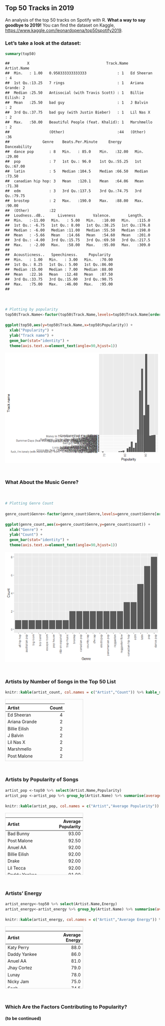 
<head>
  <meta http-equiv="Content-Type" content="text/html; charset=utf-8" />
  <meta http-equiv="Content-Style-Type" content="text/css" />
  <meta name="generator" content="pandoc" />
  <title>index1.utf8</title>
  <style type="text/css">
      code{white-space: pre-wrap;}
      span.smallcaps{font-variant: small-caps;}
      span.underline{text-decoration: underline;}
      div.column{display: inline-block; vertical-align: top; width: 50%;}
  </style>
  <style type="text/css">
a.sourceLine { display: inline-block; line-height: 1.25; }
a.sourceLine { pointer-events: none; color: inherit; text-decoration: inherit; }
a.sourceLine:empty { height: 1.2em; }
.sourceCode { overflow: visible; }
code.sourceCode { white-space: pre; position: relative; }
div.sourceCode { margin: 1em 0; }
pre.sourceCode { margin: 0; }
@media screen {
div.sourceCode { overflow: auto; }
}
@media print {
code.sourceCode { white-space: pre-wrap; }
a.sourceLine { text-indent: -1em; padding-left: 1em; }
}
pre.numberSource a.sourceLine
  { position: relative; left: -4em; }
pre.numberSource a.sourceLine::before
  { content: attr(title);
    position: relative; left: -1em; text-align: right; vertical-align: baseline;
    border: none; pointer-events: all; display: inline-block;
    -webkit-touch-callout: none; -webkit-user-select: none;
    -khtml-user-select: none; -moz-user-select: none;
    -ms-user-select: none; user-select: none;
    padding: 0 4px; width: 4em;
    color: #aaaaaa;
  }
pre.numberSource { margin-left: 3em; border-left: 1px solid #aaaaaa;  padding-left: 4px; }
div.sourceCode
  {  }
@media screen {
a.sourceLine::before { text-decoration: underline; }
}
code span.al { color: #ff0000; font-weight: bold; } /* Alert */
code span.an { color: #60a0b0; font-weight: bold; font-style: italic; } /* Annotation */
code span.at { color: #7d9029; } /* Attribute */
code span.bn { color: #40a070; } /* BaseN */
code span.bu { } /* BuiltIn */
code span.cf { color: #007020; font-weight: bold; } /* ControlFlow */
code span.ch { color: #4070a0; } /* Char */
code span.cn { color: #880000; } /* Constant */
code span.co { color: #60a0b0; font-style: italic; } /* Comment */
code span.cv { color: #60a0b0; font-weight: bold; font-style: italic; } /* CommentVar */
code span.do { color: #ba2121; font-style: italic; } /* Documentation */
code span.dt { color: #902000; } /* DataType */
code span.dv { color: #40a070; } /* DecVal */
code span.er { color: #ff0000; font-weight: bold; } /* Error */
code span.ex { } /* Extension */
code span.fl { color: #40a070; } /* Float */
code span.fu { color: #06287e; } /* Function */
code span.im { } /* Import */
code span.in { color: #60a0b0; font-weight: bold; font-style: italic; } /* Information */
code span.kw { color: #007020; font-weight: bold; } /* Keyword */
code span.op { color: #666666; } /* Operator */
code span.ot { color: #007020; } /* Other */
code span.pp { color: #bc7a00; } /* Preprocessor */
code span.sc { color: #4070a0; } /* SpecialChar */
code span.ss { color: #bb6688; } /* SpecialString */
code span.st { color: #4070a0; } /* String */
code span.va { color: #19177c; } /* Variable */
code span.vs { color: #4070a0; } /* VerbatimString */
code span.wa { color: #60a0b0; font-weight: bold; font-style: italic; } /* Warning */
  </style>
</head>
<body>
<h2 id="top-50-tracks-in-2019">Top 50 Tracks in 2019</h2>
<p>An analysis of the top 50 tracks on Spotify with R. <strong>What a way to say goodbye to 2019!</strong> You can find the dataset on Kaggle, <a href="https://www.kaggle.com/leonardopena/top50spotify2019" class="uri">https://www.kaggle.com/leonardopena/top50spotify2019</a>.</p>
<h3 id="lets-take-a-look-at-the-dataset">Let’s take a look at the dataset:</h3>
<div class="sourceCode" id="cb1"><pre class="sourceCode r"><code class="sourceCode r"><a class="sourceLine" id="cb1-1" title="1"><span class="kw">summary</span>(top50)</a></code></pre></div>
<pre><code>##        X                                   Track.Name        Artist.Name
##  Min.   : 1.00   0.958333333333333              : 1   Ed Sheeran   : 4  
##  1st Qu.:13.25   7 rings                        : 1   Ariana Grande: 2  
##  Median :25.50   Antisocial (with Travis Scott) : 1   Billie Eilish: 2  
##  Mean   :25.50   bad guy                        : 1   J Balvin     : 2  
##  3rd Qu.:37.75   bad guy (with Justin Bieber)   : 1   Lil Nas X    : 2  
##  Max.   :50.00   Beautiful People (feat. Khalid): 1   Marshmello   : 2  
##                  (Other)                        :44   (Other)      :36  
##               Genre    Beats.Per.Minute     Energy       Danceability  
##  dance pop       : 8   Min.   : 85.0    Min.   :32.00   Min.   :29.00  
##  pop             : 7   1st Qu.: 96.0    1st Qu.:55.25   1st Qu.:67.00  
##  latin           : 5   Median :104.5    Median :66.50   Median :73.50  
##  canadian hip hop: 3   Mean   :120.1    Mean   :64.06   Mean   :71.38  
##  edm             : 3   3rd Qu.:137.5    3rd Qu.:74.75   3rd Qu.:79.75  
##  brostep         : 2   Max.   :190.0    Max.   :88.00   Max.   :90.00  
##  (Other)         :22                                                   
##  Loudness..dB..      Liveness        Valence.        Length.     
##  Min.   :-11.00   Min.   : 5.00   Min.   :10.00   Min.   :115.0  
##  1st Qu.: -6.75   1st Qu.: 8.00   1st Qu.:38.25   1st Qu.:176.8  
##  Median : -6.00   Median :11.00   Median :55.50   Median :198.0  
##  Mean   : -5.66   Mean   :14.66   Mean   :54.60   Mean   :201.0  
##  3rd Qu.: -4.00   3rd Qu.:15.75   3rd Qu.:69.50   3rd Qu.:217.5  
##  Max.   : -2.00   Max.   :58.00   Max.   :95.00   Max.   :309.0  
##                                                                  
##  Acousticness..   Speechiness.     Popularity   
##  Min.   : 1.00   Min.   : 3.00   Min.   :70.00  
##  1st Qu.: 8.25   1st Qu.: 5.00   1st Qu.:86.00  
##  Median :15.00   Median : 7.00   Median :88.00  
##  Mean   :22.16   Mean   :12.48   Mean   :87.50  
##  3rd Qu.:33.75   3rd Qu.:15.00   3rd Qu.:90.75  
##  Max.   :75.00   Max.   :46.00   Max.   :95.00  
## </code></pre>
<div style="margin-bottom:50px;">

</div>
<div class="sourceCode" id="cb3"><pre class="sourceCode r"><code class="sourceCode r"><a class="sourceLine" id="cb3-1" title="1"><span class="co"># Plotting by popularity</span></a>
<a class="sourceLine" id="cb3-2" title="2">top50<span class="op">$</span>Track.Name&lt;-<span class="kw">factor</span>(top50<span class="op">$</span>Track.Name,<span class="dt">levels=</span>top50<span class="op">$</span>Track.Name[<span class="kw">order</span>(top50<span class="op">$</span>Popularity)])</a>
<a class="sourceLine" id="cb3-3" title="3"></a>
<a class="sourceLine" id="cb3-4" title="4"><span class="kw">ggplot</span>(top50,<span class="kw">aes</span>(<span class="dt">y=</span>top50<span class="op">$</span>Track.Name,<span class="dt">x=</span>top50<span class="op">$</span>Popularity)) <span class="op">+</span><span class="st"> </span></a>
<a class="sourceLine" id="cb3-5" title="5"><span class="st">  </span><span class="kw">xlab</span>(<span class="st">&quot;Popularity&quot;</span>) <span class="op">+</span><span class="st"> </span></a>
<a class="sourceLine" id="cb3-6" title="6"><span class="st">  </span><span class="kw">ylab</span>(<span class="st">&quot;Track name&quot;</span>) <span class="op">+</span><span class="st"> </span></a>
<a class="sourceLine" id="cb3-7" title="7"><span class="st">  </span><span class="kw">geom_bar</span>(<span class="dt">stat=</span><span class="st">&quot;identity&quot;</span>) <span class="op">+</span></a>
<a class="sourceLine" id="cb3-8" title="8"><span class="st">  </span><span class="kw">theme</span>(<span class="dt">axis.text.x=</span><span class="kw">element_text</span>(<span class="dt">angle=</span><span class="dv">90</span>,<span class="dt">hjust=</span><span class="dv">1</span>))</a></code></pre></div>
<img src="index1_files/figure-html/popularity_plot-1.png" /><!-- -->
<div style="margin-bottom:50px;">

</div>
<h3 id="what-about-the-music-genre">What About the Music Genre?</h3>
<div style="margin-bottom:50px;">

</div>
<div class="sourceCode" id="cb4"><pre class="sourceCode r"><code class="sourceCode r"><a class="sourceLine" id="cb4-1" title="1"><span class="co"># Plotting Genre Count</span></a>
<a class="sourceLine" id="cb4-2" title="2"></a>
<a class="sourceLine" id="cb4-3" title="3">genre_count<span class="op">$</span>Genre&lt;-<span class="kw">factor</span>(genre_count<span class="op">$</span>Genre,<span class="dt">levels=</span>genre_count<span class="op">$</span>Genre[<span class="kw">order</span>(genre_count<span class="op">$</span>count)])</a>
<a class="sourceLine" id="cb4-4" title="4"></a>
<a class="sourceLine" id="cb4-5" title="5"><span class="kw">ggplot</span>(genre_count,<span class="kw">aes</span>(<span class="dt">x=</span>genre_count<span class="op">$</span>Genre,<span class="dt">y=</span>genre_count<span class="op">$</span>count)) <span class="op">+</span><span class="st"> </span></a>
<a class="sourceLine" id="cb4-6" title="6"><span class="st">  </span><span class="kw">xlab</span>(<span class="st">&quot;Genre&quot;</span>) <span class="op">+</span><span class="st"> </span></a>
<a class="sourceLine" id="cb4-7" title="7"><span class="st">  </span><span class="kw">ylab</span>(<span class="st">&quot;Count&quot;</span>) <span class="op">+</span><span class="st"> </span></a>
<a class="sourceLine" id="cb4-8" title="8"><span class="st">  </span><span class="kw">geom_bar</span>(<span class="dt">stat=</span><span class="st">&quot;identity&quot;</span>) <span class="op">+</span></a>
<a class="sourceLine" id="cb4-9" title="9"><span class="st">  </span><span class="kw">theme</span>(<span class="dt">axis.text.x=</span><span class="kw">element_text</span>(<span class="dt">angle=</span><span class="dv">90</span>,<span class="dt">hjust=</span><span class="dv">1</span>))</a></code></pre></div>
<img src="index1_files/figure-html/genre_plot-1.png" /><!-- -->
<div style="margin-bottom:50px;">

</div>
<h3 id="artists-by-number-of-songs-in-the-top-50-list">Artists by Number of Songs in the Top 50 List</h3>
<div class="sourceCode" id="cb5"><pre class="sourceCode r"><code class="sourceCode r"><a class="sourceLine" id="cb5-1" title="1">knitr<span class="op">::</span><span class="kw">kable</span>(artist_count, <span class="dt">col.names =</span> <span class="kw">c</span>(<span class="st">&quot;Artist&quot;</span>,<span class="st">&quot;Count&quot;</span>)) <span class="op">%&gt;%</span><span class="st"> </span><span class="kw">kable_styling</span>() <span class="op">%&gt;%</span><span class="st"> </span><span class="kw">scroll_box</span>(<span class="dt">width=</span><span class="st">&quot;50%&quot;</span>,<span class="dt">height=</span><span class="st">&quot;200px&quot;</span>)</a></code></pre></div>
<div style="border: 1px solid #ddd; padding: 0px; overflow-y: scroll; height:200px; overflow-x: scroll; width:50%; ">
<table class="table" style="margin-left: auto; margin-right: auto;">
<thead>
<tr>
<th style="text-align:left;position: sticky; top:0; background-color: #FFFFFF;">
Artist
</th>
<th style="text-align:right;position: sticky; top:0; background-color: #FFFFFF;">
Count
</th>
</tr>
</thead>
<tbody>
<tr>
<td style="text-align:left;">
Ed Sheeran
</td>
<td style="text-align:right;">
4
</td>
</tr>
<tr>
<td style="text-align:left;">
Ariana Grande
</td>
<td style="text-align:right;">
2
</td>
</tr>
<tr>
<td style="text-align:left;">
Billie Eilish
</td>
<td style="text-align:right;">
2
</td>
</tr>
<tr>
<td style="text-align:left;">
J Balvin
</td>
<td style="text-align:right;">
2
</td>
</tr>
<tr>
<td style="text-align:left;">
Lil Nas X
</td>
<td style="text-align:right;">
2
</td>
</tr>
<tr>
<td style="text-align:left;">
Marshmello
</td>
<td style="text-align:right;">
2
</td>
</tr>
<tr>
<td style="text-align:left;">
Post Malone
</td>
<td style="text-align:right;">
2
</td>
</tr>
<tr>
<td style="text-align:left;">
Sech
</td>
<td style="text-align:right;">
2
</td>
</tr>
<tr>
<td style="text-align:left;">
Shawn Mendes
</td>
<td style="text-align:right;">
2
</td>
</tr>
<tr>
<td style="text-align:left;">
The Chainsmokers
</td>
<td style="text-align:right;">
2
</td>
</tr>
<tr>
<td style="text-align:left;">
Ali Gatie
</td>
<td style="text-align:right;">
1
</td>
</tr>
<tr>
<td style="text-align:left;">
Anuel AA
</td>
<td style="text-align:right;">
1
</td>
</tr>
<tr>
<td style="text-align:left;">
Bad Bunny
</td>
<td style="text-align:right;">
1
</td>
</tr>
<tr>
<td style="text-align:left;">
Chris Brown
</td>
<td style="text-align:right;">
1
</td>
</tr>
<tr>
<td style="text-align:left;">
Daddy Yankee
</td>
<td style="text-align:right;">
1
</td>
</tr>
<tr>
<td style="text-align:left;">
DJ Snake
</td>
<td style="text-align:right;">
1
</td>
</tr>
<tr>
<td style="text-align:left;">
Drake
</td>
<td style="text-align:right;">
1
</td>
</tr>
<tr>
<td style="text-align:left;">
Jhay Cortez
</td>
<td style="text-align:right;">
1
</td>
</tr>
<tr>
<td style="text-align:left;">
Jonas Brothers
</td>
<td style="text-align:right;">
1
</td>
</tr>
<tr>
<td style="text-align:left;">
Katy Perry
</td>
<td style="text-align:right;">
1
</td>
</tr>
<tr>
<td style="text-align:left;">
Khalid
</td>
<td style="text-align:right;">
1
</td>
</tr>
<tr>
<td style="text-align:left;">
Kygo
</td>
<td style="text-align:right;">
1
</td>
</tr>
<tr>
<td style="text-align:left;">
Lady Gaga
</td>
<td style="text-align:right;">
1
</td>
</tr>
<tr>
<td style="text-align:left;">
Lauv
</td>
<td style="text-align:right;">
1
</td>
</tr>
<tr>
<td style="text-align:left;">
Lewis Capaldi
</td>
<td style="text-align:right;">
1
</td>
</tr>
<tr>
<td style="text-align:left;">
Lil Tecca
</td>
<td style="text-align:right;">
1
</td>
</tr>
<tr>
<td style="text-align:left;">
Lizzo
</td>
<td style="text-align:right;">
1
</td>
</tr>
<tr>
<td style="text-align:left;">
Lunay
</td>
<td style="text-align:right;">
1
</td>
</tr>
<tr>
<td style="text-align:left;">
Maluma
</td>
<td style="text-align:right;">
1
</td>
</tr>
<tr>
<td style="text-align:left;">
Martin Garrix
</td>
<td style="text-align:right;">
1
</td>
</tr>
<tr>
<td style="text-align:left;">
MEDUZA
</td>
<td style="text-align:right;">
1
</td>
</tr>
<tr>
<td style="text-align:left;">
Nicky Jam
</td>
<td style="text-align:right;">
1
</td>
</tr>
<tr>
<td style="text-align:left;">
ROSALΝA
</td>
<td style="text-align:right;">
1
</td>
</tr>
<tr>
<td style="text-align:left;">
Sam Smith
</td>
<td style="text-align:right;">
1
</td>
</tr>
<tr>
<td style="text-align:left;">
Taylor Swift
</td>
<td style="text-align:right;">
1
</td>
</tr>
<tr>
<td style="text-align:left;">
Tones and I
</td>
<td style="text-align:right;">
1
</td>
</tr>
<tr>
<td style="text-align:left;">
Y2K
</td>
<td style="text-align:right;">
1
</td>
</tr>
<tr>
<td style="text-align:left;">
Young Thug
</td>
<td style="text-align:right;">
1
</td>
</tr>
</tbody>
</table>
</div>
<div style="margin-bottom:50px;">

</div>
<h3 id="artists-by-popularity-of-songs">Artists by Popularity of Songs</h3>
<div class="sourceCode" id="cb6"><pre class="sourceCode r"><code class="sourceCode r"><a class="sourceLine" id="cb6-1" title="1">artist_pop &lt;-top50 <span class="op">%&gt;%</span><span class="st"> </span><span class="kw">select</span>(Artist.Name,Popularity)</a>
<a class="sourceLine" id="cb6-2" title="2">artist_pop &lt;-artist_pop <span class="op">%&gt;%</span><span class="st"> </span><span class="kw">group_by</span>(Artist.Name) <span class="op">%&gt;%</span><span class="st"> </span><span class="kw">summarise</span>(<span class="dt">average_pop=</span><span class="kw">mean</span>(Popularity)) <span class="op">%&gt;%</span><span class="st"> </span><span class="kw">arrange</span>(<span class="kw">desc</span>(average_pop))</a>
<a class="sourceLine" id="cb6-3" title="3"></a>
<a class="sourceLine" id="cb6-4" title="4">knitr<span class="op">::</span><span class="kw">kable</span>(artist_pop, <span class="dt">col.names =</span> <span class="kw">c</span>(<span class="st">&quot;Artist&quot;</span>,<span class="st">&quot;Average Popularity&quot;</span>)) <span class="op">%&gt;%</span><span class="st"> </span><span class="kw">kable_styling</span>() <span class="op">%&gt;%</span><span class="st"> </span><span class="kw">scroll_box</span>(<span class="dt">width=</span><span class="st">&quot;50%&quot;</span>,<span class="dt">height=</span><span class="st">&quot;200px&quot;</span>)</a></code></pre></div>
<div style="border: 1px solid #ddd; padding: 0px; overflow-y: scroll; height:200px; overflow-x: scroll; width:50%; ">
<table class="table" style="margin-left: auto; margin-right: auto;">
<thead>
<tr>
<th style="text-align:left;position: sticky; top:0; background-color: #FFFFFF;">
Artist
</th>
<th style="text-align:right;position: sticky; top:0; background-color: #FFFFFF;">
Average Popularity
</th>
</tr>
</thead>
<tbody>
<tr>
<td style="text-align:left;">
Bad Bunny
</td>
<td style="text-align:right;">
93.00
</td>
</tr>
<tr>
<td style="text-align:left;">
Post Malone
</td>
<td style="text-align:right;">
92.50
</td>
</tr>
<tr>
<td style="text-align:left;">
Anuel AA
</td>
<td style="text-align:right;">
92.00
</td>
</tr>
<tr>
<td style="text-align:left;">
Billie Eilish
</td>
<td style="text-align:right;">
92.00
</td>
</tr>
<tr>
<td style="text-align:left;">
Drake
</td>
<td style="text-align:right;">
92.00
</td>
</tr>
<tr>
<td style="text-align:left;">
Lil Tecca
</td>
<td style="text-align:right;">
92.00
</td>
</tr>
<tr>
<td style="text-align:left;">
Daddy Yankee
</td>
<td style="text-align:right;">
91.00
</td>
</tr>
<tr>
<td style="text-align:left;">
Lizzo
</td>
<td style="text-align:right;">
91.00
</td>
</tr>
<tr>
<td style="text-align:left;">
Lunay
</td>
<td style="text-align:right;">
91.00
</td>
</tr>
<tr>
<td style="text-align:left;">
MEDUZA
</td>
<td style="text-align:right;">
91.00
</td>
</tr>
<tr>
<td style="text-align:left;">
Sam Smith
</td>
<td style="text-align:right;">
90.00
</td>
</tr>
<tr>
<td style="text-align:left;">
Taylor Swift
</td>
<td style="text-align:right;">
90.00
</td>
</tr>
<tr>
<td style="text-align:left;">
J Balvin
</td>
<td style="text-align:right;">
89.50
</td>
</tr>
<tr>
<td style="text-align:left;">
Ali Gatie
</td>
<td style="text-align:right;">
89.00
</td>
</tr>
<tr>
<td style="text-align:left;">
Katy Perry
</td>
<td style="text-align:right;">
89.00
</td>
</tr>
<tr>
<td style="text-align:left;">
Lil Nas X
</td>
<td style="text-align:right;">
89.00
</td>
</tr>
<tr>
<td style="text-align:left;">
Maluma
</td>
<td style="text-align:right;">
89.00
</td>
</tr>
<tr>
<td style="text-align:left;">
Martin Garrix
</td>
<td style="text-align:right;">
89.00
</td>
</tr>
<tr>
<td style="text-align:left;">
Sech
</td>
<td style="text-align:right;">
89.00
</td>
</tr>
<tr>
<td style="text-align:left;">
Young Thug
</td>
<td style="text-align:right;">
89.00
</td>
</tr>
<tr>
<td style="text-align:left;">
Kygo
</td>
<td style="text-align:right;">
88.00
</td>
</tr>
<tr>
<td style="text-align:left;">
Lewis Capaldi
</td>
<td style="text-align:right;">
88.00
</td>
</tr>
<tr>
<td style="text-align:left;">
Marshmello
</td>
<td style="text-align:right;">
88.00
</td>
</tr>
<tr>
<td style="text-align:left;">
Nicky Jam
</td>
<td style="text-align:right;">
88.00
</td>
</tr>
<tr>
<td style="text-align:left;">
ROSALΝA
</td>
<td style="text-align:right;">
88.00
</td>
</tr>
<tr>
<td style="text-align:left;">
Y2K
</td>
<td style="text-align:right;">
88.00
</td>
</tr>
<tr>
<td style="text-align:left;">
Ariana Grande
</td>
<td style="text-align:right;">
87.00
</td>
</tr>
<tr>
<td style="text-align:left;">
Lady Gaga
</td>
<td style="text-align:right;">
87.00
</td>
</tr>
<tr>
<td style="text-align:left;">
DJ Snake
</td>
<td style="text-align:right;">
86.00
</td>
</tr>
<tr>
<td style="text-align:left;">
The Chainsmokers
</td>
<td style="text-align:right;">
86.00
</td>
</tr>
<tr>
<td style="text-align:left;">
Ed Sheeran
</td>
<td style="text-align:right;">
84.75
</td>
</tr>
<tr>
<td style="text-align:left;">
Khalid
</td>
<td style="text-align:right;">
84.00
</td>
</tr>
<tr>
<td style="text-align:left;">
Jhay Cortez
</td>
<td style="text-align:right;">
83.00
</td>
</tr>
<tr>
<td style="text-align:left;">
Tones and I
</td>
<td style="text-align:right;">
83.00
</td>
</tr>
<tr>
<td style="text-align:left;">
Chris Brown
</td>
<td style="text-align:right;">
82.00
</td>
</tr>
<tr>
<td style="text-align:left;">
Jonas Brothers
</td>
<td style="text-align:right;">
80.00
</td>
</tr>
<tr>
<td style="text-align:left;">
Lauv
</td>
<td style="text-align:right;">
78.00
</td>
</tr>
<tr>
<td style="text-align:left;">
Shawn Mendes
</td>
<td style="text-align:right;">
74.50
</td>
</tr>
</tbody>
</table>
</div>
<div style="margin-bottom:50px;">

</div>
<h3 id="artists-energy">Artists’ Energy</h3>
<div class="sourceCode" id="cb7"><pre class="sourceCode r"><code class="sourceCode r"><a class="sourceLine" id="cb7-1" title="1">artist_energy&lt;-top50 <span class="op">%&gt;%</span><span class="st"> </span><span class="kw">select</span>(Artist.Name,Energy)</a>
<a class="sourceLine" id="cb7-2" title="2">artist_energy&lt;-artist_energy <span class="op">%&gt;%</span><span class="st"> </span><span class="kw">group_by</span>(Artist.Name) <span class="op">%&gt;%</span><span class="st"> </span><span class="kw">summarise</span>(<span class="dt">average_energy=</span><span class="kw">mean</span>(Energy)) <span class="op">%&gt;%</span><span class="st"> </span><span class="kw">arrange</span>(<span class="kw">desc</span>(average_energy))</a>
<a class="sourceLine" id="cb7-3" title="3"></a>
<a class="sourceLine" id="cb7-4" title="4">knitr<span class="op">::</span><span class="kw">kable</span>(artist_energy, <span class="dt">col.names =</span> <span class="kw">c</span>(<span class="st">&quot;Artist&quot;</span>,<span class="st">&quot;Average Energy&quot;</span>)) <span class="op">%&gt;%</span><span class="st"> </span><span class="kw">kable_styling</span>() <span class="op">%&gt;%</span><span class="st"> </span><span class="kw">scroll_box</span>(<span class="dt">width=</span><span class="st">&quot;50%&quot;</span>,<span class="dt">height=</span><span class="st">&quot;200px&quot;</span>)</a></code></pre></div>
<div style="border: 1px solid #ddd; padding: 0px; overflow-y: scroll; height:200px; overflow-x: scroll; width:50%; ">
<table class="table" style="margin-left: auto; margin-right: auto;">
<thead>
<tr>
<th style="text-align:left;position: sticky; top:0; background-color: #FFFFFF;">
Artist
</th>
<th style="text-align:right;position: sticky; top:0; background-color: #FFFFFF;">
Average Energy
</th>
</tr>
</thead>
<tbody>
<tr>
<td style="text-align:left;">
Katy Perry
</td>
<td style="text-align:right;">
88.0
</td>
</tr>
<tr>
<td style="text-align:left;">
Daddy Yankee
</td>
<td style="text-align:right;">
86.0
</td>
</tr>
<tr>
<td style="text-align:left;">
Anuel AA
</td>
<td style="text-align:right;">
81.0
</td>
</tr>
<tr>
<td style="text-align:left;">
Jhay Cortez
</td>
<td style="text-align:right;">
79.0
</td>
</tr>
<tr>
<td style="text-align:left;">
Lunay
</td>
<td style="text-align:right;">
78.0
</td>
</tr>
<tr>
<td style="text-align:left;">
Nicky Jam
</td>
<td style="text-align:right;">
75.0
</td>
</tr>
<tr>
<td style="text-align:left;">
Sech
</td>
<td style="text-align:right;">
74.5
</td>
</tr>
<tr>
<td style="text-align:left;">
MEDUZA
</td>
<td style="text-align:right;">
74.0
</td>
</tr>
<tr>
<td style="text-align:left;">
Ed Sheeran
</td>
<td style="text-align:right;">
73.5
</td>
</tr>
<tr>
<td style="text-align:left;">
Jonas Brothers
</td>
<td style="text-align:right;">
73.0
</td>
</tr>
<tr>
<td style="text-align:left;">
J Balvin
</td>
<td style="text-align:right;">
72.0
</td>
</tr>
<tr>
<td style="text-align:left;">
Martin Garrix
</td>
<td style="text-align:right;">
72.0
</td>
</tr>
<tr>
<td style="text-align:left;">
DJ Snake
</td>
<td style="text-align:right;">
71.0
</td>
</tr>
<tr>
<td style="text-align:left;">
Maluma
</td>
<td style="text-align:right;">
71.0
</td>
</tr>
<tr>
<td style="text-align:left;">
Marshmello
</td>
<td style="text-align:right;">
70.5
</td>
</tr>
<tr>
<td style="text-align:left;">
ROSALΝA
</td>
<td style="text-align:right;">
69.0
</td>
</tr>
<tr>
<td style="text-align:left;">
Shawn Mendes
</td>
<td style="text-align:right;">
68.5
</td>
</tr>
<tr>
<td style="text-align:left;">
Kygo
</td>
<td style="text-align:right;">
68.0
</td>
</tr>
<tr>
<td style="text-align:left;">
Sam Smith
</td>
<td style="text-align:right;">
68.0
</td>
</tr>
<tr>
<td style="text-align:left;">
Taylor Swift
</td>
<td style="text-align:right;">
68.0
</td>
</tr>
<tr>
<td style="text-align:left;">
Lil Tecca
</td>
<td style="text-align:right;">
64.0
</td>
</tr>
<tr>
<td style="text-align:left;">
Bad Bunny
</td>
<td style="text-align:right;">
62.0
</td>
</tr>
<tr>
<td style="text-align:left;">
Lizzo
</td>
<td style="text-align:right;">
62.0
</td>
</tr>
<tr>
<td style="text-align:left;">
Lil Nas X
</td>
<td style="text-align:right;">
60.5
</td>
</tr>
<tr>
<td style="text-align:left;">
The Chainsmokers
</td>
<td style="text-align:right;">
60.5
</td>
</tr>
<tr>
<td style="text-align:left;">
Tones and I
</td>
<td style="text-align:right;">
59.0
</td>
</tr>
<tr>
<td style="text-align:left;">
Young Thug
</td>
<td style="text-align:right;">
59.0
</td>
</tr>
<tr>
<td style="text-align:left;">
Post Malone
</td>
<td style="text-align:right;">
56.5
</td>
</tr>
<tr>
<td style="text-align:left;">
Ariana Grande
</td>
<td style="text-align:right;">
56.0
</td>
</tr>
<tr>
<td style="text-align:left;">
Lauv
</td>
<td style="text-align:right;">
56.0
</td>
</tr>
<tr>
<td style="text-align:left;">
Drake
</td>
<td style="text-align:right;">
50.0
</td>
</tr>
<tr>
<td style="text-align:left;">
Ali Gatie
</td>
<td style="text-align:right;">
46.0
</td>
</tr>
<tr>
<td style="text-align:left;">
Chris Brown
</td>
<td style="text-align:right;">
45.0
</td>
</tr>
<tr>
<td style="text-align:left;">
Billie Eilish
</td>
<td style="text-align:right;">
44.0
</td>
</tr>
<tr>
<td style="text-align:left;">
Lewis Capaldi
</td>
<td style="text-align:right;">
41.0
</td>
</tr>
<tr>
<td style="text-align:left;">
Khalid
</td>
<td style="text-align:right;">
40.0
</td>
</tr>
<tr>
<td style="text-align:left;">
Lady Gaga
</td>
<td style="text-align:right;">
39.0
</td>
</tr>
<tr>
<td style="text-align:left;">
Y2K
</td>
<td style="text-align:right;">
39.0
</td>
</tr>
</tbody>
</table>
</div>
<div style="margin-bottom:50px;">

</div>
<h3 id="which-are-the-factors-contributing-to-popularity">Which Are the Factors Contributing to Popularity?</h3>
<h4 id="to-be-continued">(to be continued)</h4>
<div style="margin-bottom:50px;">

</div>
</body>
